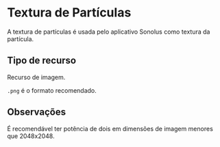 # Textura de Partículas

A textura de partículas é usada pelo aplicativo Sonolus como textura da partícula.

## Tipo de recurso

Recurso de imagem.

`.png` é o formato recomendado.

## Observações

É recomendável ter potência de dois em dimensões de imagem menores que 2048x2048.
